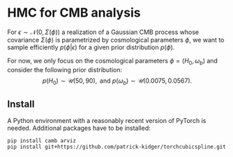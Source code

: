 # HMC for CMB analysis

For $\epsilon \sim \mathcal{N}(0, \Sigma(\phi))$ a realization of a Gaussian CMB process whose covariance $\Sigma(\phi)$ is parametrized by cosmological parameters $\phi$, we want to sample efficiently $p(\phi | \epsilon)$ for a given prior distribution $p(\phi)$.

For now, we only focus on the cosmological parameters $\phi = (H_0, \omega_b)$ and consider the following prior distribution:
$$p(H_0) \sim \mathcal{U}(50, 90),\text{ and } p(\omega_b) \sim \mathcal{U}(0.0075, 0.0567).$$

## Install

A Python environment with a reasonably recent version of PyTorch is needed. Additional packages have to be installed:

    pip install camb arviz
    pip install git+https://github.com/patrick-kidger/torchcubicspline.git
